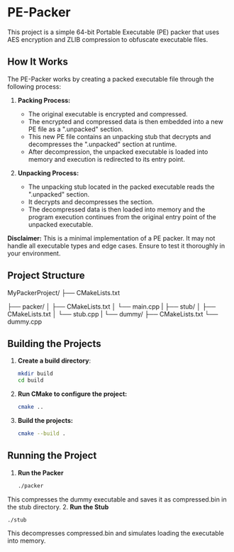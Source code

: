 # PE-Packer

This project is a simple 64-bit Portable Executable (PE) packer that uses AES encryption and ZLIB compression to obfuscate executable files.

## How It Works

The PE-Packer works by creating a packed executable file through the following process:

1. **Packing Process:**
   - The original executable is encrypted and compressed.
   - The encrypted and compressed data is then embedded into a new PE file as a ".unpacked" section.
   - This new PE file contains an unpacking stub that decrypts and decompresses the ".unpacked" section at runtime.
   - After decompression, the unpacked executable is loaded into memory and execution is redirected to its entry point.

2. **Unpacking Process:**
   - The unpacking stub located in the packed executable reads the ".unpacked" section.
   - It decrypts and decompresses the section.
   - The decompressed data is then loaded into memory and the program execution continues from the original entry point of the unpacked executable.

**Disclaimer:** This is a minimal implementation of a PE packer. It may not handle all executable types and edge cases. Ensure to test it thoroughly in your environment.
## Project Structure

MyPackerProject/
├── CMakeLists.txt

├── packer/
│ ├── CMakeLists.txt
│ └── main.cpp
|
├── stub/
│ ├── CMakeLists.txt
│ └── stub.cpp
|
└── dummy/
├── CMakeLists.txt
└── dummy.cpp

## Building the Projects

1. **Create a build directory**:

   ```bash
   mkdir build
   cd build
   ```
   
2. **Run CMake to configure the project:**
   ```bash
   cmake ..
3. **Build the projects:**
   ```bash
   cmake --build .
   ```
## Running the Project

1. **Run the Packer**
   ```bash
   ./packer
   ```
This compresses the dummy executable and saves it as compressed.bin in the stub directory. 
2. **Run the Stub**
   ```bash
   ./stub
  ```
This decompresses compressed.bin and simulates loading the executable into memory.


